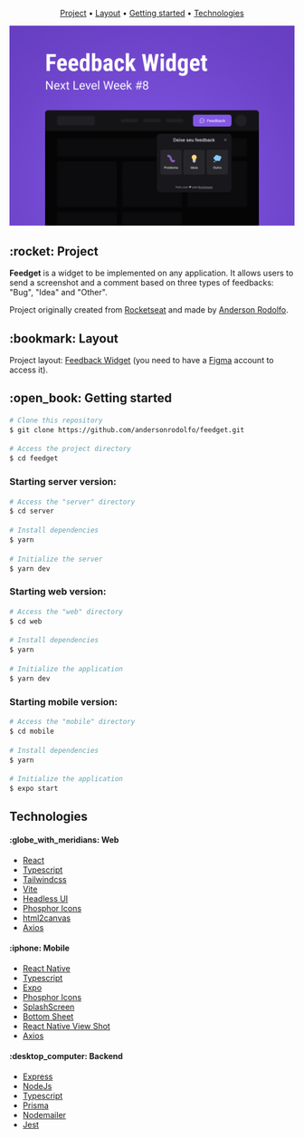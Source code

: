 <section align="center">
  <p>
    <a href="#project">Project</a> •
    <a href="#layout">Layout</a> •
    <a href="#getting-started">Getting started</a> •
    <a href="#technologies">Technologies</a>
  </p>
</section>

<section align="center">
  <img width="700" src="./.github/capa.jpg" />
</section>

<H2 id="project">:rocket: Project</H2>
<p>
  <strong>Feedget</strong> is a widget to be implemented on any application.
  It allows users to send a screenshot and a comment based on three types of feedbacks: "Bug", "Idea" and "Other".
</p>
<p>
  Project originally created from <a href="https://www.rocketseat.com.br/" target="_blank">Rocketseat</a> and made by <a href="https://github.com/andersonrodolfo" target="_blank">Anderson Rodolfo</a>.
</p>


<H2 id="layout">:bookmark: Layout</H2>
<p>
  Project layout: <a href="https://www.figma.com/community/file/1102912516166573468" target="_blank">Feedback Widget</a>
  (you need to have a <a href="http://figma.com" target="_blank">Figma</a> account to access it).
</p>


<H2 id="getting-started">:open_book: Getting started</H2>


```bash
# Clone this repository
$ git clone https://github.com/andersonrodolfo/feedget.git

# Access the project directory
$ cd feedget
```

<h3>Starting server version:</h3>

```bash
# Access the "server" directory
$ cd server

# Install dependencies
$ yarn

# Initialize the server
$ yarn dev
```

<h3>Starting web version:</h3>

```bash
# Access the "web" directory
$ cd web

# Install dependencies
$ yarn

# Initialize the application
$ yarn dev
```

<h3>Starting mobile version:</h3>

```bash
# Access the "mobile" directory
$ cd mobile

# Install dependencies
$ yarn

# Initialize the application
$ expo start
```

<H2 id="technologies">Technologies</H2>

<h4>:globe_with_meridians: Web</h4>
<ul>
  <li><a href="https://reactjs.org/">React</a></li>
  <li><a href="https://www.typescriptlang.org/">Typescript</a></li>
  <li><a href="https://tailwindcss.com/">Tailwindcss</a></li>
  <li><a href="https://vitejs.dev/">Vite</a></li>
  <li><a href="https://headlessui.dev/">Headless UI</a></li>
  <li><a href="https://phosphoricons.com/">Phosphor Icons</a></li>
  <li><a href="https://html2canvas.hertzen.com/">html2canvas</a></li>
  <li><a href="https://axios-http.com/">Axios</a></li>
</ul>

<h4>:iphone: Mobile</h4>
<ul>
  <li><a href="https://reactnative.dev/">React Native</a></li>
  <li><a href="https://www.typescriptlang.org/">Typescript</a></li>
  <li><a href="https://expo.dev/">Expo</a></li>
  <li><a href="https://github.com/duongdev/phosphor-react-native/">Phosphor Icons</a></li>
  <li><a href="https://docs.expo.dev/versions/latest/sdk/splash-screen/">SplashScreen</a></li>
  <li><a href="https://github.com/gorhom/react-native-bottom-sheet">Bottom Sheet</a></li>
  <li><a href="https://github.com/gre/react-native-view-shot">React Native View Shot</a></li>
  <li><a href="https://axios-http.com/">Axios</a></li>
</ul>

<h4>:desktop_computer: Backend</h4>
<ul>
  <li><a href="https://expressjs.com/">Express</a></li>
  <li><a href="https://nodejs.org/pt-br/">NodeJs</a></li>
  <li><a href="https://www.typescriptlang.org/">Typescript</a></li>
  <li><a href="https://www.prisma.io/">Prisma</a></li>
  <li><a href="https://nodemailer.com/about/">Nodemailer</a></li>
  <li><a href="https://jestjs.io/">Jest</a></li>
</ul>
  
